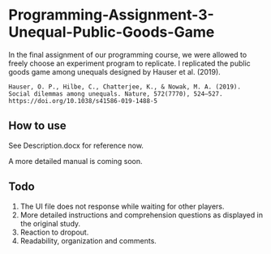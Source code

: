 # Programming-Assignment-3-Unequal-Public-Goods-Game
In the final assignment of our programming course, we were allowed to freely choose an experiment program to replicate. I replicated the public goods game among unequals designed by Hauser et al. (2019).

    Hauser, O. P., Hilbe, C., Chatterjee, K., & Nowak, M. A. (2019). Social dilemmas among unequals. Nature, 572(7770), 524–527. https://doi.org/10.1038/s41586-019-1488-5

## How to use

See Description.docx for reference now.

A more detailed manual is coming soon.

## Todo
1. The UI file does not response while waiting for other players.
2. More detailed instructions and comprehension questions as displayed in the original study.
3. Reaction to dropout.
4. Readability, organization and comments.
